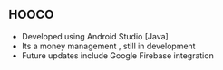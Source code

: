 ## HOOCO ##
* Developed using Android Studio [Java]
* Its a money management , still in development
* Future updates include Google Firebase integration
